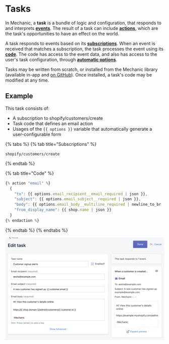 # Tasks

In Mechanic, a **task** is a bundle of logic and configuration, that responds to and interprets [**events**](../events/). The result of a task can include [**actions**](../actions/), which are the task's opportunities to have an effect on the world.

A task responds to events based on its [**subscriptions**](subscriptions.md). When an event is received that matches a subscription, the task processes the event using its [**code**](code/). The code has access to the event data, and also has access to the user's task configuration, through [**automatic options**](options.md).

Tasks may be written from scratch, or installed from the Mechanic library \(available in-app and [on GitHub](https://github.com/lightward/mechanic-tasks)\). Once installed, a task's code may be modified at any time.

## Example

This task consists of:

* A subscription to shopify/customers/create
* Task code that defines an email action
* Usages of the `{{ options }}` variable that automatically generate a user-configurable form

{% tabs %}
{% tab title="Subscriptions" %}
```text
shopify/customers/create
```
{% endtab %}

{% tab title="Code" %}
```javascript
{% action "email" %}
  {
    "to": {{ options.email_recipient__email_required | json }},
    "subject": {{ options.email_subject__required | json }},
    "body": {{ options.email_body__multiline_required | newline_to_br | json }},
    "from_display_name": {{ shop.name | json }}
  }
{% endaction %}
```
{% endtab %}
{% endtabs %}

![](../../.gitbook/assets/screen-shot-2021-02-05-at-4.00.45-pm.png)

